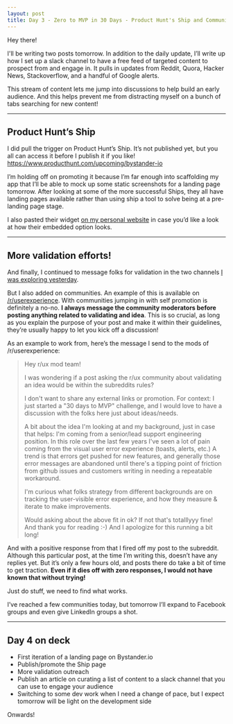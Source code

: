 ```yaml
---
layout: post
title: Day 3 - Zero to MVP in 30 Days - Product Hunt's Ship and Communities
---
```


<div class="intro">
  Hey there!

  I'll be writing two posts tomorrow. In addition to the daily update, I’ll write up how I set up a slack channel to have a free feed of targeted content to prospect from and engage in. It pulls in updates from Reddit, Quora, Hacker News, Stackoverflow, and a handful of Google alerts. 
</div>

This stream of content lets me jump into discussions to help build an early audience. And this helps prevent me from distracting myself on a bunch of tabs searching for new content!

----------------------------------------------------------

## Product Hunt’s Ship

I did pull the trigger on Product Hunt’s Ship. It’s not published yet, but you all can access it before I publish it if you like! https://www.producthunt.com/upcoming/bystander-io

I’m holding off on promoting it because I’m far enough into scaffolding my app that I’ll be able to mock up some static screenshots for a landing page tomorrow. After looking at some of the more successful Ships, they all have landing pages available rather than using ship a tool to solve being at a pre-landing page stage.

I also pasted their widget [on my personal website](http://matthewodette.com/day-2-zero-to-mvp-in-30-days-copy) in case you’d like a look at how their embedded option looks.

-------------------------------------------------------------

## More validation efforts!

And finally, I continued to message folks for validation in the two channels [I was exploring yesterday](http://matthewodette.com/day-2-zero-to-mvp-in-30-days).

But I also added on communities. An example of this is available on [/r/userexperience](https://www.reddit.com/r/userexperience/). With communities jumping in with self promotion is definitely a no-no. **I always message the community moderators before posting anything related to validating and idea**. This is so crucial, as long as you explain the purpose of your post and make it within their guidelines, they’re usually happy to let you kick off a discussion!

As an example to work from, here’s the message I send to the mods of /r/userexperience:

>Hey r/ux mod team!
>
>I was wondering if a post asking the r/ux community about validating an idea would be within the subreddits rules?
>
>I don't want to share any external links or promotion. For context: I just started a "30 days to MVP" challenge, and I would love to have a discussion with the folks here just about ideas/needs.
>
>A bit about the idea I'm looking at and my background, just in case that helps: I'm coming from a senior/lead support engineering position. In this role over the last few years I've seen a lot of pain coming from the visual user error experience (toasts, alerts, etc.) A trend is that errors get pushed for new features, and generally those error messages are abandoned until there's a tipping point of friction from github issues and customers writing in needing a repeatable workaround.
>
>I'm curious what folks strategy from different backgrounds are on tracking the user-visible error experience, and how they measure & iterate to make improvements.
>
>Would asking about the above fit in ok? If not that's totalllyyy fine! And thank you for reading :-) And I apologize for this running a bit long!

And with a positive response from that I fired off my post to the subreddit. Although this particular post, at the time I’m writing this, doesn’t have any replies yet. But it’s only a few hours old, and posts there do take a bit of time to get traction. **Even if it dies off with zero responses, I would not have known that without trying!** 

Just do stuff, we need to find what works.

I’ve reached a few communities today, but tomorrow I’ll expand to Facebook groups and even give LinkedIn groups a shot.

----------------------------------------------------------------

## Day 4 on deck

-  First iteration of a landing page on Bystander.io
-  Publish/promote the Ship page
-  More validation outreach
-  Publish an article on curating a list of content to a slack channel that you can use to engage your audience
-  Switching to some dev work when I need a change of pace, but I expect tomorrow will be light on the development side

Onwards!


